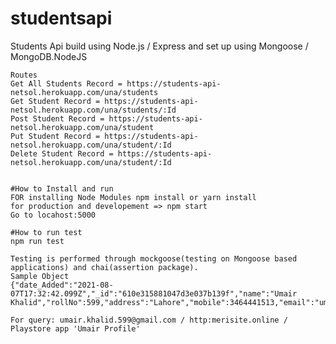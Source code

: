 # studentsapi
Students Api build using Node.js / Express and set up using Mongoose / MongoDB.NodeJS

	Routes
	Get All Students Record = https://students-api-netsol.herokuapp.com/una/students
	Get Student Record = https://students-api-netsol.herokuapp.com/una/students/:Id
	Post Student Record = https://students-api-netsol.herokuapp.com/una/student
	Put Student Record = https://students-api-netsol.herokuapp.com/una/student/:Id
	Delete Student Record = https://students-api-netsol.herokuapp.com/una/student/:Id


	#How to Install and run
	FOR installing Node Modules npm install or yarn install
	for production and developement => npm start
	Go to locahost:5000

	#How to run test
	npm run test

	Testing is performed through mockgoose(testing on Mongoose based applications) and chai(assertion package).
	Sample Object 
	{"date_Added":"2021-08-07T17:32:42.099Z","_id":"610e315881047d3e037b139f","name":"Umair Khalid","rollNo":599,"address":"Lahore","mobile":3464441513,"email":"umair.khalid.599@gmail.com","__v":0}

	For query: umair.khalid.599@gmail.com / http:merisite.online / Playstore app 'Umair Profile'


